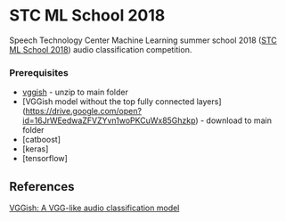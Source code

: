 # STC ML School 2018

Speech Technology Center Machine Learning summer school 2018 ([STC ML School 2018](https://mlschool.speechpro.ru)) audio classification competition.

### Prerequisites

* [vggish](https://github.com/tensorflow/models/tree/1b728d473949c27ad93b90a16e2585ede407ad2f/research/audioset) - unzip to main folder
* [VGGish model without the top fully connected layers] (https://drive.google.com/open?id=16JrWEedwaZFVZYvn1woPKCuWx85Ghzkp) - download to main folder
* [catboost]
* [keras]
* [tensorflow]

## References

[VGGish: A VGG-like audio classification model](https://github.com/DTaoo/VGGish)